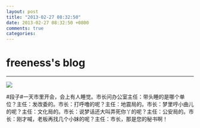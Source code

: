 ```yaml
---
layout: post
title: "2013-02-27 08:32:50"
date: 2013-02-27 08:32:50 +0800
comments: true
categories: 
---
```


# freeness's blog

----------

![](http://okqmqrbgo.bkt.clouddn.com/201302270832501.jpg)

>
\#段子\#一天市里开会，会上有人睡觉。市长问办公室主任：带头睡的是哪个单位？主任：发改委的。市长：打呼噜的呢？主任：地震局的。市长：梦里哼小曲儿的呢？主任：文化局的。市长：说梦话还大叫弄死你丫的呢？主任：公安局的。市长：刚才喊，老板再找几个小妹的呢？主任：市长，那是您的秘书啊！